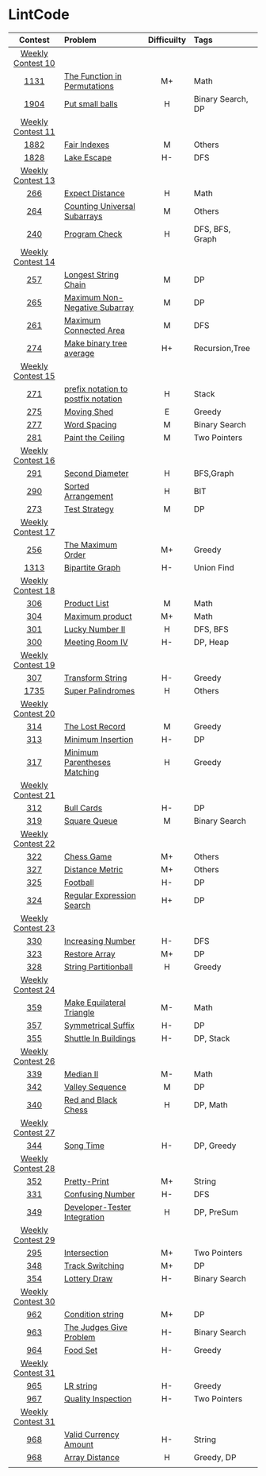 # LintCode

|Contest | Problem | Difficuilty  | Tags |
| :------------:|:------------ |:---------------:| :-----|
| [Weekly Contest 10](https://www.lintcode.com/contest/89/) ||||
|[1131](https://www.lintcode.com/problem/the-function-in-permutations)|[The Function in Permutations](https://github.com/wisdompeak/LintCode/tree/master/Math/1131.The-Function-in-Permutations)|M+|Math|
|[1904](https://www.lintcode.com/problem/put-small-ball)|[Put small balls](https://github.com/wisdompeak/LintCode/tree/master/Binary-Search/1904.Put-small-balls)|H|Binary Search, DP|
| [Weekly Contest 11](https://www.lintcode.com/contest/90/) ||||
|[1882](https://www.lintcode.com/problem/fair-indexes)|[Fair Indexes](https://github.com/wisdompeak/LintCode/tree/master/Others/1882.Fair-Indexes)|M|Others|
|[1828](https://www.lintcode.com/problem/lake-escape)|[Lake Escape](https://github.com/wisdompeak/LintCode/tree/master/DFS/1828.Lake-Escape)|H-|DFS|
| [Weekly Contest 13](https://www.lintcode.com/contest/92/) ||||
|[266](https://www.lintcode.com/problem/expect-distance/)|[Expect Distance](https://github.com/wisdompeak/LintCode/tree/master/Math/266.Expect-Distance)|H|Math|
|[264](https://www.lintcode.com/problem/counting-universal-subarrays)|[Counting Universal Subarrays](https://github.com/wisdompeak/LintCode/tree/master/Others/264.Counting-Universal-Subarrays)|M|Others|
|[240](https://www.lintcode.com/problem/program-check/)|[Program Check](https://github.com/wisdompeak/LintCode/tree/master/DFS/240.Program-Check)|H|DFS, BFS, Graph|
| [Weekly Contest 14](https://www.lintcode.com/contest/93/) ||||
|[257](https://www.lintcode.com/problem/longest-string-chain/)|[Longest String Chain](https://github.com/wisdompeak/LintCode/tree/master/DP/257.Longest-String-Chain)|M|DP|
|[265](https://www.lintcode.com/problem/maximum-non-negative-subarray)|[Maximum Non-Negative Subarray](https://github.com/wisdompeak/LintCode/tree/master/DP/265.Maximum-Non-Negative-Subarray)|M|DP|
|[261](https://www.lintcode.com/problem/maximum-connected-area/)|[Maximum Connected Area](https://github.com/wisdompeak/LintCode/tree/master/DFS/261.Maximum-Connected-Area)|M|DFS|
|[274](https://www.lintcode.com/problem/make-binary-tree-average/)|[Make binary tree average](https://github.com/wisdompeak/LintCode/tree/master/Recursion/274.Make-binary-tree-average)|H+|Recursion,Tree|
| [Weekly Contest 15](https://www.lintcode.com/contest/94/) ||||
|[271](https://www.lintcode.com/problem/prefix-notation-to-postfix-notation/)|[prefix notation to postfix notation](https://github.com/wisdompeak/LintCode/tree/master/Stack/271.prefix-notation-to-postfix-notation)|H|Stack|
|[275](https://www.lintcode.com/problem/moving-shed)|[Moving Shed](https://github.com/wisdompeak/LintCode/tree/master/Greedy/275.Moving-Shed)|E|Greedy|
|[277](https://www.lintcode.com/problem/word-spacing/)|[Word Spacing](https://github.com/wisdompeak/LintCode/tree/master/Binary-Search/277.Word-Spacing)|M|Binary Search|
|[281](https://www.lintcode.com/problem/paint-the-ceiling)|[Paint the Ceiling](https://github.com/wisdompeak/LintCode/tree/master/Two_Pointers/281.Paint-the-Ceiling)|M|Two Pointers|
| [Weekly Contest 16](https://www.lintcode.com/contest/95/) ||||
|[291](https://www.lintcode.com/problem/second-diameter/)|[Second Diameter](https://github.com/wisdompeak/LintCode/tree/master/BFS/291.Second-Diameter)|H|BFS,Graph|
|[290](https://www.lintcode.com/problem/sorted-arrangement)|[Sorted Arrangement](https://github.com/wisdompeak/LintCode/tree/master/SegmentTree/290.Sorted-Arrangement)|H|BIT|
|[273](https://www.lintcode.com/problem/test-strategy/)|[Test Strategy](https://github.com/wisdompeak/LintCode/tree/master/DP/273.Test-Strategy)|M|DP|
| [Weekly Contest 17](https://www.lintcode.com/contest/96/) ||||
|[256](https://www.lintcode.com/problem/the-maximum-order/)|[The Maximum Order](https://github.com/wisdompeak/LintCode/tree/master/Greedy/256.The-Maximum-Order)|M+|Greedy|
|[1313](https://www.lintcode.com/problem/bipartite-graph/)|[Bipartite Graph](https://github.com/wisdompeak/LintCode/tree/master/Union_find/1313.Bipartite-Graph)|H-|Union Find|
| [Weekly Contest 18](https://www.lintcode.com/contest/97/) ||||
|[306](https://www.lintcode.com/problem/product-list)|[Product List](https://github.com/wisdompeak/LintCode/tree/master/Math/306.Product-List)|M|Math|
|[304](https://www.lintcode.com/problem/maximum-product)|[Maximum product](https://github.com/wisdompeak/LintCode/tree/master/Math/304.Maximum-product)|M+|Math|
|[301](https://www.lintcode.com/problem/lucky-number-ii/)|[Lucky Number II](https://github.com/wisdompeak/LintCode/tree/master/DFS/301.Lucky-Number-II)|H|DFS, BFS|
|[300](https://www.lintcode.com/problem/meeting-room-iv)|[Meeting Room IV](https://github.com/wisdompeak/LintCode/tree/master/DP/300.Meeting-Room-IV)|H-|DP, Heap|
| [Weekly Contest 19](https://www.lintcode.com/contest/98/) ||||
|[307](https://www.lintcode.com/problem/transform-string/)|[Transform String](https://github.com/wisdompeak/LintCode/tree/master/Greedy/307.Transform-String)|H-|Greedy|
|[1735](https://www.lintcode.com/problem/super-palindromes/)|[Super Palindromes](https://github.com/wisdompeak/LintCode/tree/master/Others/1735.Super-Palindromes)|H|Others|
| [Weekly Contest 20](https://www.lintcode.com/contest/99/) ||||
|[314](https://www.lintcode.com/problem/the-lost-record/)|[The Lost Record](https://github.com/wisdompeak/LintCode/tree/master/Greedy/314.The-Lost-Record)|M|Greedy|
|[313](https://www.lintcode.com/problem/minimum-insertion/)|[Minimum Insertion](https://github.com/wisdompeak/LintCode/tree/master/DP/313.Minimum-Insertion)|H-|DP|
|[317](https://www.lintcode.com/problem/minimum-parentheses-matching)|[Minimum Parentheses Matching](https://github.com/wisdompeak/LintCode/tree/master/Greedy/317.Minimum-Parentheses-Matching)|H|Greedy|
| [Weekly Contest 21](https://www.lintcode.com/contest/100/) ||||
|[312](https://www.lintcode.com/problem/bull-cards/)|[Bull Cards](https://github.com/wisdompeak/LintCode/tree/master/DP/312.Bull-Cards)|H-|DP|
|[319](https://www.lintcode.com/problem/square-queue/)|[Square Queue](https://github.com/wisdompeak/LintCode/tree/master/Binary-Search/319.Square-Queue)|M|Binary Search|
| [Weekly Contest 22](https://www.lintcode.com/contest/101/) ||||
|[322](https://www.lintcode.com/problem/chess-game/)|[Chess Game](https://github.com/wisdompeak/LintCode/tree/master/Others/322.Chess-Game)|M+|Others|
|[327](https://www.lintcode.com/problem/distance-metrics/)|[Distance Metric](https://github.com/wisdompeak/LintCode/tree/master/Others/327.Distance-Metrics)|M+|Others|
|[325](https://www.lintcode.com/problem/Football/)|[Football](https://github.com/wisdompeak/LintCode/tree/master/DP/325.Football)|H-|DP|
|[324](https://www.lintcode.com/problem/regular-expression-search/)|[Regular Expression Search](https://github.com/wisdompeak/LintCode/tree/master/DP/324.Regular-Expression-Search)|H+|DP|
| [Weekly Contest 23](https://www.lintcode.com/contest/102/) ||||
|[330](https://www.lintcode.com/problem/increasing-number/)|[Increasing Number](https://github.com/wisdompeak/LintCode/tree/master/DFS/330.Increasing-Number)|H-|DFS|
|[323](https://www.lintcode.com/problem/restorearray/)|[Restore Array](https://github.com/wisdompeak/LintCode/tree/master/DP/332.Restore-Array)|M+|DP|
|[328](https://www.lintcode.com/problem/string-partition/)|[String Partitionball](https://github.com/wisdompeak/LintCode/tree/master/Greedy/328.String-Partition)|H|Greedy|
| [Weekly Contest 24](https://www.lintcode.com/contest/103/) ||||
|[359](https://www.lintcode.com/problem/makeequilateraltriangle/)|[Make Equilateral Triangle](https://github.com/wisdompeak/LintCode/tree/master/Math/359.Make-Equilateral-Triangle)|M-|Math|
|[357](https://www.lintcode.com/problem/symmetrical-suffix/)|[Symmetrical Suffix](https://github.com/wisdompeak/LintCode/tree/master/DP/357.Symmetrical-Suffix)|H-|DP|
|[355](https://www.lintcode.com/problem/shuttleinbuildings/)|[Shuttle In Buildings](https://github.com/wisdompeak/LintCode/tree/master/DP/355.Shuttle-In-Buildings)|H-|DP, Stack|
| [Weekly Contest 26](https://www.lintcode.com/contest/105/) ||||
|[339](https://www.lintcode.com/problem/median-ii/)|[Median II](https://github.com/wisdompeak/LintCode/tree/master/Others/339.Median-II)|M-|Math|
|[342](https://www.lintcode.com/problem/valley-sequence/)|[Valley Sequence](https://github.com/wisdompeak/LintCode/tree/master/DP/342.Valley-sequence)|M|DP|
|[340](https://www.lintcode.com/problem/red-and-black-chess/)|[Red and Black Chess](https://github.com/wisdompeak/LintCode/tree/master/DP/340.Red-and-Black-Chess)|H|DP, Math|
| [Weekly Contest 27](https://www.lintcode.com/contest/106/) ||||
|[344](https://www.lintcode.com/problem/song-time/)|[Song Time](https://github.com/wisdompeak/LintCode/tree/master/DP/344.Song-Time)|H-|DP, Greedy|
| [Weekly Contest 28](https://www.lintcode.com/contest/107/) ||||
|[352](https://www.lintcode.com/problem/prettyprint/)|[Pretty-Print](https://github.com/wisdompeak/LintCode/tree/master/String/352.Pretty-Print)|M+|String|
|[331](https://www.lintcode.com/problem/confusing-number/)|[Confusing Number](https://github.com/wisdompeak/LintCode/tree/master/DFS/331.Confusing-Number)|H-|DFS|
|[349](https://www.lintcode.com/problem/developer-tester-integration/)|[Developer-Tester Integration](https://github.com/wisdompeak/LintCode/tree/master/DP/349.Developer-Tester-Integration)|H|DP, PreSum|
| [Weekly Contest 29](https://www.lintcode.com/contest/108/) ||||
|[295](https://www.lintcode.com/problem/intersection/)|[Intersection](https://github.com/wisdompeak/LintCode/tree/master/Two_Pointers/295.Intersection)|M+|Two Pointers|
|[348](https://www.lintcode.com/problem/trackswitching/)|[Track Switching](https://github.com/wisdompeak/LintCode/tree/master/DP/348.TrackSwitching)|M+|DP|
|[354](https://www.lintcode.com/problem/lottery-draw/)|[Lottery Draw](https://github.com/wisdompeak/LintCode/tree/master/Binary-Search/354.lottery-draw)|H-|Binary Search|
| [Weekly Contest 30](https://www.lintcode.com/contest/109/) ||||
|[962](https://www.lintcode.com/problem/condition-string/)|[Condition string](https://github.com/wisdompeak/LintCode/tree/master/DP/962.Condition-string)|M+|DP|
|[963](https://www.lintcode.com/problem/the-judges-give-problem/)|[The Judges Give Problem](https://github.com/wisdompeak/LintCode/tree/master/Binary-Search/963.The-Judges-Give-Problem)|H-|Binary Search|
|[964](https://www.lintcode.com/problem/food-set/)|[Food Set](https://github.com/wisdompeak/LintCode/tree/master/Greedy/964.Food-Set)|H-|Greedy|
| [Weekly Contest 31](https://www.lintcode.com/contest/111/) ||||
|[965](https://www.lintcode.com/problem/lr-string/)|[LR string](https://github.com/wisdompeak/LintCode/tree/master/Greedy/965.LR-String)|H-|Greedy|
|[967](https://www.lintcode.com/problem/quality-inspection/)|[Quality Inspection](https://github.com/wisdompeak/LintCode/tree/master/Two_Pointers/967.Quality-Inspection)|H-|Two Pointers|
| [Weekly Contest 31](https://www.lintcode.com/contest/112/) ||||
|[968](https://www.lintcode.com/problem/valid-currency-amount/)|[Valid Currency Amount](https://github.com/wisdompeak/LintCode/tree/master/String/968.Valid-Currency-Amount)|H-|String|
|[968](https://www.lintcode.com/problem/array-distance/)|[Array Distance](https://github.com/wisdompeak/LintCode/tree/master/DP/561.Array-Distance)|H|Greedy, DP|
||||

